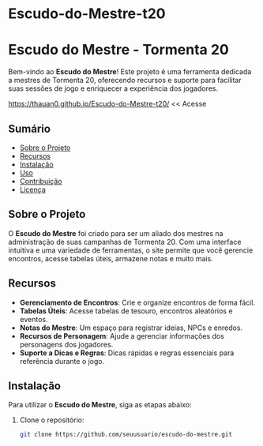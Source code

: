 # Escudo-do-Mestre-t20

# Escudo do Mestre - Tormenta 20

Bem-vindo ao **Escudo do Mestre**! Este projeto é uma ferramenta dedicada a mestres de Tormenta 20, oferecendo recursos e suporte para facilitar suas sessões de jogo e enriquecer a experiência dos jogadores.

https://thauan0.github.io/Escudo-do-Mestre-t20/ << Acesse

## Sumário

- [Sobre o Projeto](#sobre-o-projeto)
- [Recursos](#recursos)
- [Instalação](#instalação)
- [Uso](#uso)
- [Contribuição](#contribuição)
- [Licença](#licença)

## Sobre o Projeto

O **Escudo do Mestre** foi criado para ser um aliado dos mestres na administração de suas campanhas de Tormenta 20. Com uma interface intuitiva e uma variedade de ferramentas, o site permite que você gerencie encontros, acesse tabelas úteis, armazene notas e muito mais.

## Recursos

- **Gerenciamento de Encontros**: Crie e organize encontros de forma fácil.
- **Tabelas Úteis**: Acesse tabelas de tesouro, encontros aleatórios e eventos.
- **Notas do Mestre**: Um espaço para registrar ideias, NPCs e enredos.
- **Recursos de Personagem**: Ajude a gerenciar informações dos personagens dos jogadores.
- **Suporte a Dicas e Regras**: Dicas rápidas e regras essenciais para referência durante o jogo.

## Instalação

Para utilizar o **Escudo do Mestre**, siga as etapas abaixo:

1. Clone o repositório:
   ```bash
   git clone https://github.com/seuusuario/escudo-do-mestre.git
